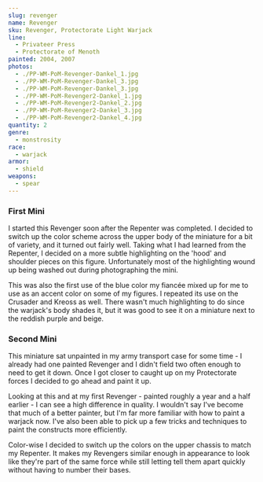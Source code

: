 ```yaml
---
slug: revenger
name: Revenger
sku: Revenger, Protectorate Light Warjack
line:
  - Privateer Press
  - Protectorate of Menoth
painted: 2004, 2007
photos:
  - ./PP-WM-PoM-Revenger-Dankel_1.jpg
  - ./PP-WM-PoM-Revenger-Dankel_3.jpg
  - ./PP-WM-PoM-Revenger-Dankel_3.jpg
  - ./PP-WM-PoM-Revenger2-Dankel_1.jpg
  - ./PP-WM-PoM-Revenger2-Dankel_2.jpg
  - ./PP-WM-PoM-Revenger2-Dankel_3.jpg
  - ./PP-WM-PoM-Revenger2-Dankel_4.jpg
quantity: 2
genre:
  - monstrosity
race:
  - warjack
armor:
  - shield
weapons:
  - spear
---
```


### First Mini

I started this Revenger soon after the Repenter was completed. I decided to switch up the color scheme across the upper body of the miniature for a bit of variety, and it turned out fairly well. Taking what I had learned from the Repenter, I decided on a more subtle highlighting on the 'hood' and shoulder pieces on this figure. Unfortunately most of the highlighting wound up being washed out during photographing the mini.

This was also the first use of the blue color my fiancée mixed up for me to use as an accent color on some of my figures. I repeated its use on the Crusader and Kreoss as well. There wasn't much highlighting to do since the warjack's body shades it, but it was good to see it on a miniature next to the reddish purple and beige.

### Second Mini

This miniature sat unpainted in my army transport case for some time - I already had one painted Revenger and I didn't field two often enough to need to get it down. Once I got closer to caught up on my Protectorate forces I decided to go ahead and paint it up.

Looking at this and at my first Revenger - painted roughly a year and a half earlier - I can see a high difference in quality. I wouldn't say I've become that much of a better painter, but I'm far more familiar with how to paint a warjack now. I've also been able to pick up a few tricks and techniques to paint the constructs more efficiently.

Color-wise I decided to switch up the colors on the upper chassis to match my Repenter. It makes my Revengers similar enough in appearance to look like they're part of the same force while still letting tell them apart quickly without having to number their bases.

